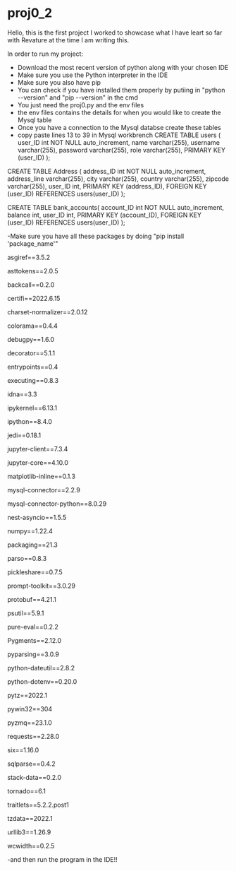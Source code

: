 # proj0_2
Hello, this is the first project I worked to showcase what I have leart so far with Revature at the time I am writing this.

In order to run my project:
- Download the most recent version of python along with your chosen IDE
- Make sure you use the Python interpreter in the IDE
- Make sure you also have pip
- You can check if you have installed them properly by putiing in "python --version" and "pip --version" in the cmd
- You just need the proj0.py and the env files
- the env files contains the details for when you would like to create the Mysql table
- Once you have a connection to the Mysql databse create these tables
- copy paste lines 13 to 39 in Mysql workbrench
CREATE TABLE users (
    user_ID int NOT NULL auto_increment,
    name varchar(255),
    username varchar(255),
    password varchar(255),
    role varchar(255),
    PRIMARY KEY (user_ID)
);

CREATE TABLE Address (
    address_ID int NOT NULL auto_increment,
    address_line varchar(255),
    city varchar(255),
    country varchar(255),
    zipcode varchar(255),
    user_ID int,
    PRIMARY KEY (address_ID),
    FOREIGN KEY (user_ID) REFERENCES users(user_ID)
);

CREATE TABLE bank_accounts(
    account_ID int NOT NULL auto_increment,
    balance int,
    user_ID int,
    PRIMARY KEY (account_ID),
    FOREIGN KEY (user_ID) REFERENCES users(user_ID)
);

-Make sure you have all these packages by doing "pip install 'package_name'"

asgiref==3.5.2

asttokens==2.0.5

backcall==0.2.0

certifi==2022.6.15

charset-normalizer==2.0.12

colorama==0.4.4

debugpy==1.6.0

decorator==5.1.1

entrypoints==0.4

executing==0.8.3

idna==3.3

ipykernel==6.13.1

ipython==8.4.0

jedi==0.18.1

jupyter-client==7.3.4

jupyter-core==4.10.0

matplotlib-inline==0.1.3

mysql-connector==2.2.9

mysql-connector-python==8.0.29

nest-asyncio==1.5.5

numpy==1.22.4

packaging==21.3

parso==0.8.3

pickleshare==0.7.5

prompt-toolkit==3.0.29

protobuf==4.21.1

psutil==5.9.1

pure-eval==0.2.2

Pygments==2.12.0

pyparsing==3.0.9

python-dateutil==2.8.2

python-dotenv==0.20.0

pytz==2022.1

pywin32==304

pyzmq==23.1.0

requests==2.28.0

six==1.16.0

sqlparse==0.4.2

stack-data==0.2.0

tornado==6.1

traitlets==5.2.2.post1

tzdata==2022.1

urllib3==1.26.9

wcwidth==0.2.5

-and then run the program in the IDE!!
